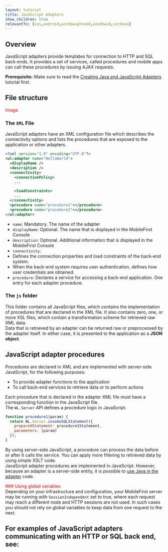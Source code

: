 ```yaml
---
layout: tutorial
title: JavaScript Adapters
show_children: true
relevantTo: [ios,android,windowsphone8,windows8,cordova]
---
```

## Overview
JavaScript adapters provide templates for connection to HTTP and SQL back-ends. It provides a set of services, called procedures and mobile apps can call these procedures by issuing AJAX requests.


**Prerequisite:** Make sure to read the [Creating Java and JavaScript Adapters](../) tutorial first.

## File structure

<span style="color:red">Image</span>

### The `XML` File
JavaScript adapters have an XML configuration file which describes the connectivity options and lists the procedures that are exposed to the application or other adapters.

```xml
<?xml version="1.0" encoding="UTF-8"?>
<wl:adapter name="HelloWorld">
  <displayName />
  <description />
  <connectivity>
    <connectionPolicy>
    ...

    <loadConstraints>
    ...
  </connectivity>
  <procedure name="procedure1"></procedure>
  <procedure name="procedure2"></procedure>
</wl:adapter>
```
* `name`: Mandatory. The name of the adapter
* `displayName`: Optional. The name that is displayed in the MobileFirst Console
* `description`: Optional. Additional information that is displayed in the MobileFirst Console
* `connectivity`:
 * Defines the connection properties and load constraints of the back-end system.
 * When the back-end system requires user authentication, defines how user credentials are obtained.
* `procedure`: Declares a service for accessing a back-end application. One entry for each adapter procedure.

### The `js` folder
This folder contains all JavaScript files, which contains the implementation of procedures that are declared in the XML file. It also contains zero, one, or more XSL files, which contain a transformation scheme for retrieved raw XML data.  
Data that is retrieved by an adapter can be returned raw or preprocessed by the adapter itself. In either case, it is presented to the application as a **JSON object**.

## JavaScript adapter procedures
Procedures are declared in XML and are implemented with server-side JavaScript, for the following purposes:

* To provide adapter functions to the application
* To call back-end services to retrieve data or to perform actions

Each procedure that is declared in the adapter XML file must have a corresponding function in the JavaScript file.  
The `WL.Server` API defines a procedure logic in JavaScript.

```javascript
function procedure1(param) {
  return WL.Server.invokeSQLStatement({
    preparedStatement: procedure1Statement,
    parameters: [param]
  });
}
```

By using server-side JavaScript, a procedure can process the data before or after it calls the service. You can apply more filtering to retrieved data by using simple XSLT code.  
JavaScript adapter procedures are implemented in JavaScript. However, because an adapter is a server-side entity, it is possible to [use Java in the adapter](../javascript-adapters/using-java-adapters) code.




<span style="color:red"> ### Using global variables </span>  
Depending on your infrastructure and configuration, your MobileFirst server may be running with `SessionIndependent` set to true, where each request may reach a different node and HTTP sessions are not used. In such cases you should not rely on global variables to keep data from one request to the next.

## For examples of JavaScript adapters communicating with an HTTP or SQL back end, see:
